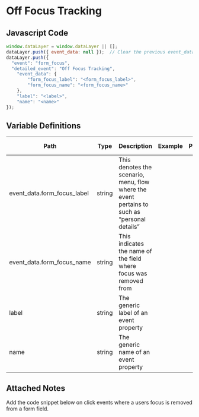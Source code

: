 # Off Focus Tracking

### 

## Javascript Code
```js
window.dataLayer = window.dataLayer || [];
dataLayer.push({ event_data: null });  // Clear the previous event_data object.
dataLayer.push({
  "event": "form_focus",
  "detailed_event": "Off Focus Tracking",
    "event_data": {
        "form_focus_label": "<form_focus_label>",
        "form_focus_name": "<form_focus_name>"
    },
    "label": "<label>",
    "name": "<name>"
});
```

## Variable Definitions

|Path|Type|Description|Example|Pattern|Min Length|Max Length|Minimum|Maximum|Multiple Of|
| --- | --- | --- | --- | --- | --- | --- | --- | --- | --- |
|event_data.form_focus_label|string|This denotes the scenario, menu, flow where the event pertains to such as “personal details”||||||||
|event_data.form_focus_name|string|This indicates the name of the field where focus was removed from||||||||
|label|string|The generic label of an event property||||||||
|name|string|The generic name of an event property||||||||

## Attached Notes

<p><span data-sheets-value="{&quot;1&quot;:2,&quot;2&quot;:&quot;Add the code snippet below on click events where a users focus is removed from a form field. &quot;}" data-sheets-userformat="{&quot;2&quot;:513,&quot;3&quot;:{&quot;1&quot;:0},&quot;12&quot;:0}">Add the code snippet below on click events where a users focus is removed from a form field. </span></p>
<p><span data-sheets-value="{&quot;1&quot;:2,&quot;2&quot;:&quot;Add the code snippet below on click events where a users focus is removed from a form field. &quot;}" data-sheets-userformat="{&quot;2&quot;:513,&quot;3&quot;:{&quot;1&quot;:0},&quot;12&quot;:0}"><img title="Off Focus Tracking" src="&quot;https:/github.com/searchdiscovery/client-fti-ga4-dl-spec/blob/main/images/Off%20Focus%20Tracking.png&quot;" alt="" /></span></p>
